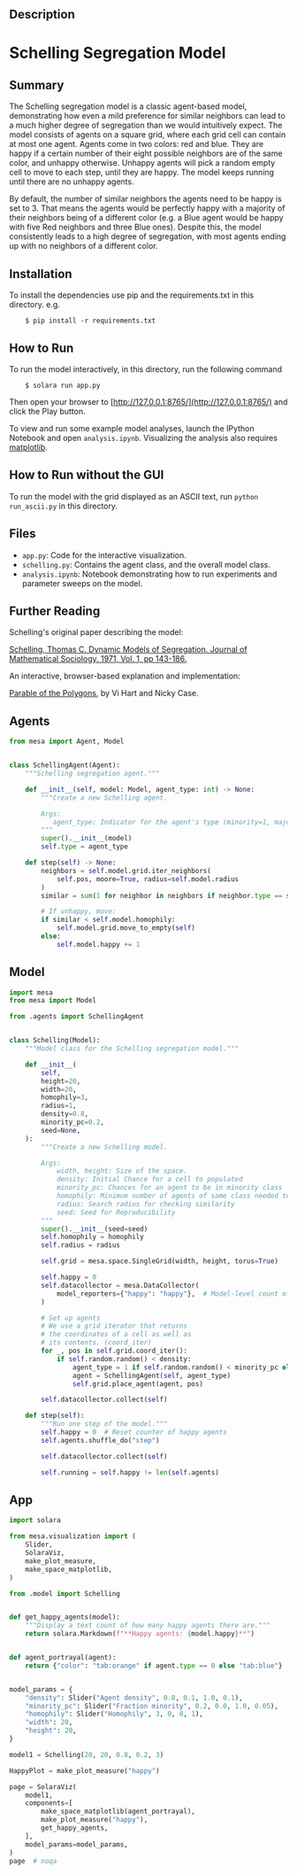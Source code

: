 
## Description
# Schelling Segregation Model

## Summary

The Schelling segregation model is a classic agent-based model, demonstrating how even a mild preference for similar neighbors can lead to a much higher degree of segregation than we would intuitively expect. The model consists of agents on a square grid, where each grid cell can contain at most one agent. Agents come in two colors: red and blue. They are happy if a certain number of their eight possible neighbors are of the same color, and unhappy otherwise. Unhappy agents will pick a random empty cell to move to each step, until they are happy. The model keeps running until there are no unhappy agents.

By default, the number of similar neighbors the agents need to be happy is set to 3. That means the agents would be perfectly happy with a majority of their neighbors being of a different color (e.g. a Blue agent would be happy with five Red neighbors and three Blue ones). Despite this, the model consistently leads to a high degree of segregation, with most agents ending up with no neighbors of a different color.

## Installation

To install the dependencies use pip and the requirements.txt in this directory. e.g.

```
    $ pip install -r requirements.txt
```

## How to Run

To run the model interactively, in this directory, run the following command

```
    $ solara run app.py
```

Then open your browser to [http://127.0.0.1:8765/](http://127.0.0.1:8765/) and click the Play button.

To view and run some example model analyses, launch the IPython Notebook and open ``analysis.ipynb``. Visualizing the analysis also requires [matplotlib](http://matplotlib.org/).

## How to Run without the GUI

To run the model with the grid displayed as an ASCII text, run `python run_ascii.py` in this directory.

## Files

* ``app.py``: Code for the interactive visualization.
* ``schelling.py``: Contains the agent class, and the overall model class.
* ``analysis.ipynb``: Notebook demonstrating how to run experiments and parameter sweeps on the model.

## Further Reading

Schelling's original paper describing the model:

[Schelling, Thomas C. Dynamic Models of Segregation. Journal of Mathematical Sociology. 1971, Vol. 1, pp 143-186.](https://www.stat.berkeley.edu/~aldous/157/Papers/Schelling_Seg_Models.pdf)

An interactive, browser-based explanation and implementation:

[Parable of the Polygons](http://ncase.me/polygons/), by Vi Hart and Nicky Case.


## Agents

```python
from mesa import Agent, Model


class SchellingAgent(Agent):
    """Schelling segregation agent."""

    def __init__(self, model: Model, agent_type: int) -> None:
        """Create a new Schelling agent.

        Args:
           agent_type: Indicator for the agent's type (minority=1, majority=0)
        """
        super().__init__(model)
        self.type = agent_type

    def step(self) -> None:
        neighbors = self.model.grid.iter_neighbors(
            self.pos, moore=True, radius=self.model.radius
        )
        similar = sum(1 for neighbor in neighbors if neighbor.type == self.type)

        # If unhappy, move:
        if similar < self.model.homophily:
            self.model.grid.move_to_empty(self)
        else:
            self.model.happy += 1

```


## Model

```python
import mesa
from mesa import Model

from .agents import SchellingAgent


class Schelling(Model):
    """Model class for the Schelling segregation model."""

    def __init__(
        self,
        height=20,
        width=20,
        homophily=3,
        radius=1,
        density=0.8,
        minority_pc=0.2,
        seed=None,
    ):
        """Create a new Schelling model.

        Args:
            width, height: Size of the space.
            density: Initial Chance for a cell to populated
            minority_pc: Chances for an agent to be in minority class
            homophily: Minimum number of agents of same class needed to be happy
            radius: Search radius for checking similarity
            seed: Seed for Reproducibility
        """
        super().__init__(seed=seed)
        self.homophily = homophily
        self.radius = radius

        self.grid = mesa.space.SingleGrid(width, height, torus=True)

        self.happy = 0
        self.datacollector = mesa.DataCollector(
            model_reporters={"happy": "happy"},  # Model-level count of happy agents
        )

        # Set up agents
        # We use a grid iterator that returns
        # the coordinates of a cell as well as
        # its contents. (coord_iter)
        for _, pos in self.grid.coord_iter():
            if self.random.random() < density:
                agent_type = 1 if self.random.random() < minority_pc else 0
                agent = SchellingAgent(self, agent_type)
                self.grid.place_agent(agent, pos)

        self.datacollector.collect(self)

    def step(self):
        """Run one step of the model."""
        self.happy = 0  # Reset counter of happy agents
        self.agents.shuffle_do("step")

        self.datacollector.collect(self)

        self.running = self.happy != len(self.agents)

```


## App

```python
import solara

from mesa.visualization import (
    Slider,
    SolaraViz,
    make_plot_measure,
    make_space_matplotlib,
)

from .model import Schelling


def get_happy_agents(model):
    """Display a text count of how many happy agents there are."""
    return solara.Markdown(f"**Happy agents: {model.happy}**")


def agent_portrayal(agent):
    return {"color": "tab:orange" if agent.type == 0 else "tab:blue"}


model_params = {
    "density": Slider("Agent density", 0.8, 0.1, 1.0, 0.1),
    "minority_pc": Slider("Fraction minority", 0.2, 0.0, 1.0, 0.05),
    "homophily": Slider("Homophily", 3, 0, 8, 1),
    "width": 20,
    "height": 20,
}

model1 = Schelling(20, 20, 0.8, 0.2, 3)

HappyPlot = make_plot_measure("happy")

page = SolaraViz(
    model1,
    components=[
        make_space_matplotlib(agent_portrayal),
        make_plot_measure("happy"),
        get_happy_agents,
    ],
    model_params=model_params,
)
page  # noqa

```